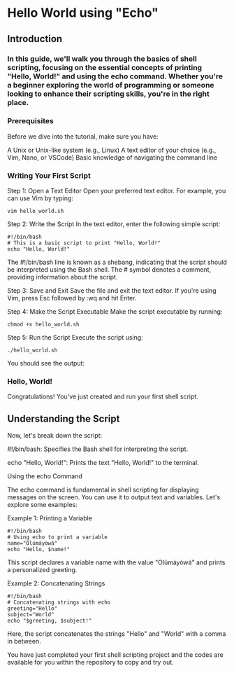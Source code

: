 # Hello World using "Echo"
## Introduction

### In this guide, we'll walk you through the basics of shell scripting, focusing on the essential concepts of printing "Hello, World!" and using the echo command. Whether you're a beginner exploring the world of programming or someone looking to enhance their scripting skills, you're in the right place.

### Prerequisites
Before we dive into the tutorial, make sure you have:

A Unix or Unix-like system (e.g., Linux)
A text editor of your choice (e.g., Vim, Nano, or VSCode)
Basic knowledge of navigating the command line


### Writing Your First Script
Step 1: Open a Text Editor
Open your preferred text editor. For example, you can use Vim by typing:

    vim hello_world.sh
    
Step 2: Write the Script
In the text editor, enter the following simple script:

    #!/bin/bash
    # This is a basic script to print "Hello, World!"
    echo "Hello, World!"

    
The #!/bin/bash line is known as a shebang, indicating that the script should be interpreted using the Bash shell.
The # symbol denotes a comment, providing information about the script.

Step 3: Save and Exit
Save the file and exit the text editor. If you're using Vim, press Esc followed by :wq and hit Enter.

Step 4: Make the Script Executable
Make the script executable by running:

    chmod +x hello_world.sh

Step 5: Run the Script
Execute the script using:

    ./hello_world.sh
    
You should see the output:

### Hello, World!

Congratulations! You've just created and run your first shell script.

## Understanding the Script
Now, let's break down the script:

#!/bin/bash: Specifies the Bash shell for interpreting the script.

echo "Hello, World!": Prints the text "Hello, World!" to the terminal.

Using the echo Command

The echo command is fundamental in shell scripting for displaying messages on the screen. You can use it to output text and variables. Let's explore some examples:

Example 1: Printing a Variable

    #!/bin/bash
    # Using echo to print a variable
    name="Olúmáyòwá"
    echo "Hello, $name!"
    
This script declares a variable name with the value "Olúmáyòwá" and prints a personalized greeting.

Example 2: Concatenating Strings

    #!/bin/bash
    # Concatenating strings with echo
    greeting="Hello"
    subject="World"
    echo "$greeting, $subject!"
    
 Here, the script concatenates the strings "Hello" and "World" with a comma in between.

 You have just completed your first shell scripting project and the codes are available for you within the repository to copy and try out.
